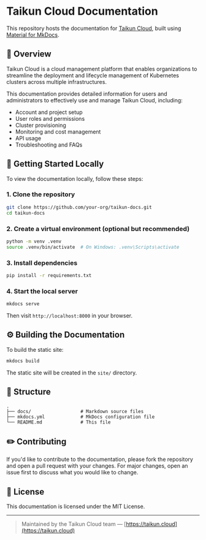 # Taikun Cloud Documentation

This repository hosts the documentation for [Taikun Cloud](https://docs.taikun.cloud/), built using [Material for MkDocs](https://squidfunk.github.io/mkdocs-material/).

## 📘 Overview

Taikun Cloud is a cloud management platform that enables organizations to streamline the deployment and lifecycle management of Kubernetes clusters across multiple infrastructures.

This documentation provides detailed information for users and administrators to effectively use and manage Taikun Cloud, including:

- Account and project setup
- User roles and permissions
- Cluster provisioning
- Monitoring and cost management
- API usage
- Troubleshooting and FAQs

## 🚀 Getting Started Locally

To view the documentation locally, follow these steps:

### 1. Clone the repository

```bash
git clone https://github.com/your-org/taikun-docs.git
cd taikun-docs
```

### 2. Create a virtual environment (optional but recommended)

```bash
python -m venv .venv
source .venv/bin/activate  # On Windows: .venv\Scripts\activate
```

### 3. Install dependencies

```bash
pip install -r requirements.txt
```

### 4. Start the local server

```bash
mkdocs serve
```

Then visit `http://localhost:8000` in your browser.

## ⚙️ Building the Documentation

To build the static site:

```bash
mkdocs build
```

The static site will be created in the `site/` directory.

## 📁 Structure

```
.
├── docs/                  # Markdown source files
├── mkdocs.yml             # MkDocs configuration file
└── README.md              # This file
```

## ✏️ Contributing

If you'd like to contribute to the documentation, please fork the repository and open a pull request with your changes. For major changes, open an issue first to discuss what you would like to change.

## 📄 License

This documentation is licensed under the MIT License.

---

> Maintained by the Taikun Cloud team — [https://taikun.cloud](https://taikun.cloud)
